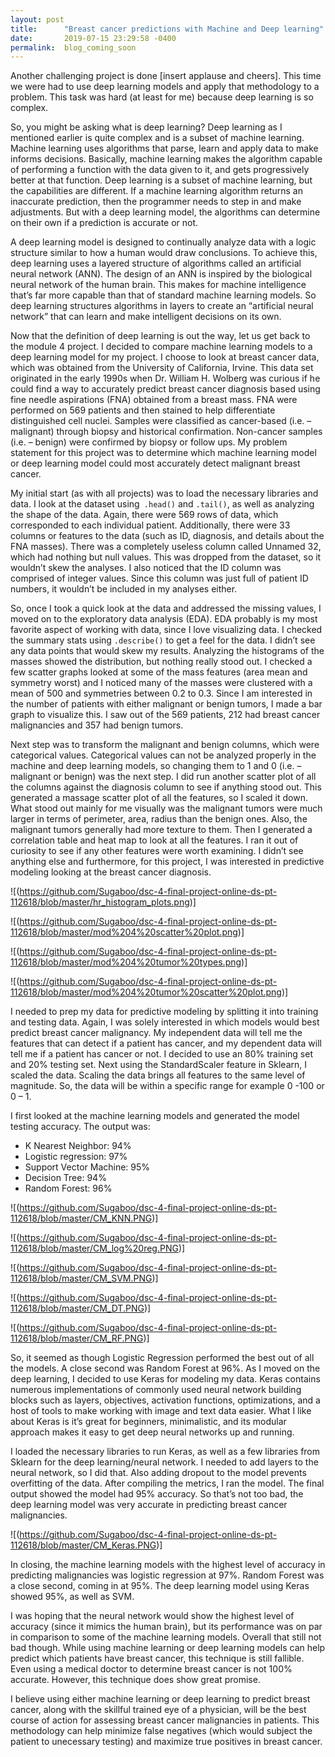 ```yaml
---
layout: post
title:      "Breast cancer predictions with Machine and Deep learning"
date:       2019-07-15 23:29:58 -0400
permalink:  blog_coming_soon
---
```



Another challenging project is done [insert applause and cheers].  This time we were had to use deep learning models and apply that methodology to a problem.  This task was hard (at least for me) because deep learning is so complex.  

So, you might be asking what is deep learning?  Deep learning as I mentioned earlier is quite complex and is a subset of machine learning.  Machine learning uses algorithms that parse, learn and apply data to make informs decisions.   Basically, machine learning makes the algorithm capable of performing a function with the data given to it, and gets progressively better at that function.  Deep learning is a subset of machine learning, but the capabilities are different.  If a machine learning algorithm returns an inaccurate prediction, then the programmer needs to step in and make adjustments. But with a deep learning model, the algorithms can determine on their own if a prediction is accurate or not.

A deep learning model is designed to continually analyze data with a logic structure similar to how a human would draw conclusions. To achieve this, deep learning uses a layered structure of algorithms called an artificial neural network (ANN). The design of an ANN is inspired by the biological neural network of the human brain. This makes for machine intelligence that’s far more capable than that of standard machine learning models.  So deep learning structures algorithms in layers to create an “artificial neural network” that can learn and make intelligent decisions on its own.

Now that the definition of deep learning is out the way, let us get back to the module 4 project.  I decided to compare machine learning models to a deep learning model for my project.  I choose to look at breast cancer data, which was obtained from the University of California, Irvine.  This data set originated in the early 1990s when Dr. William H. Wolberg was curious if he could find a way to accurately predict breast cancer diagnosis based using fine needle aspirations (FNA) obtained from a breast mass.  FNA were performed on 569 patients and then stained to help differentiate distinguished cell nuclei.  Samples were classified as cancer-based (i.e. – malignant) through biopsy and historical confirmation. Non-cancer samples (i.e. – benign) were confirmed by biopsy or follow ups.  My problem statement for this project was to determine which machine learning model or deep learning model could most accurately detect malignant breast cancer.

My initial start (as with all projects) was to load the necessary libraries and data.  I look at the dataset using` .head()` and `.tail()`, as well as analyzing the shape of the data.  Again, there were 569 rows of data, which corresponded to each individual patient.  Additionally, there were 33 columns or features to the data (such as ID, diagnosis, and details about the FNA masses).  There was a completely useless column called Unnamed 32, which had nothing but null values.  This was dropped from the dataset, so it wouldn’t skew the analyses.  I also noticed that the ID column was comprised of integer values.  Since this column was just full of patient ID numbers, it wouldn’t be included in my analyses either.

So, once I took a quick look at the data and addressed the missing values, I moved on to the exploratory data analysis (EDA).  EDA probably is my most favorite aspect of working with data, since I love visualizing data.  I checked the summary stats using `.describe()` to get a feel for the data.  I didn’t see any data points that would skew my results.  Analyzing the histograms of the masses showed the distribution, but nothing really stood out.  I checked a few scatter graphs looked at some of the mass features (area mean and symmetry worst) and I noticed many of the masses were clustered with a mean of 500 and symmetries between 0.2 to 0.3.  Since I am interested in the number of patients with either malignant or benign tumors, I made a bar graph to visualize this.  I saw out of the 569 patients, 212 had breast cancer malignancies and 357 had benign tumors.  

Next step was to transform the malignant and benign columns, which were categorical values.  Categorical values can not be analyzed properly in the machine and deep learning models, so changing them to 1 and 0 (i.e. – malignant or benign) was the next step.  I did run another scatter plot of all the columns against the diagnosis column to see if anything stood out.  This generated a massage scatter plot of all the features, so I scaled it down.  What stood out mainly for me visually was the malignant tumors were much larger in terms of perimeter, area, radius than the benign ones.  Also, the malignant tumors generally had more texture to them.  Then I generated a correlation table and heat map to look at all the features.  I ran it out of curiosity to see if any other features were worth examining.  I didn’t see anything else and furthermore, for this project, I was interested in predictive modeling looking at the breast cancer diagnosis.    

![(https://github.com/Sugaboo/dsc-4-final-project-online-ds-pt-112618/blob/master/hr_histogram_plots.png)]

![(https://github.com/Sugaboo/dsc-4-final-project-online-ds-pt-112618/blob/master/mod%204%20scatter%20plot.png)]

![(https://github.com/Sugaboo/dsc-4-final-project-online-ds-pt-112618/blob/master/mod%204%20tumor%20types.png)]

![(https://github.com/Sugaboo/dsc-4-final-project-online-ds-pt-112618/blob/master/mod%204%20tumor%20scatter%20plot.png)]


I needed to prep my data for predictive modeling by splitting it into training and testing data.  Again, I was solely interested in which models would best predict breast cancer malignancy.  My independent data will tell me the features that can detect if a patient has cancer, and my dependent data will tell me if a patient has cancer or not.  I decided to use an 80% training set and 20% testing set. Next using the StandardScaler feature in Sklearn, I scaled the data.  Scaling the data brings all features to the same level of magnitude.  So, the data will be within a specific range for example 0 -100 or 0 – 1.  

I first looked at the machine learning models and generated the model testing accuracy.  The output was: 

* K Nearest Neighbor: 94%
* Logistic regression: 97%
* Support Vector Machine: 95%
* Decision Tree: 94% 
* Random Forest: 96%

![(https://github.com/Sugaboo/dsc-4-final-project-online-ds-pt-112618/blob/master/CM_KNN.PNG)]

![(https://github.com/Sugaboo/dsc-4-final-project-online-ds-pt-112618/blob/master/CM_log%20reg.PNG)]

![(https://github.com/Sugaboo/dsc-4-final-project-online-ds-pt-112618/blob/master/CM_SVM.PNG)]

![(https://github.com/Sugaboo/dsc-4-final-project-online-ds-pt-112618/blob/master/CM_DT.PNG)]

![(https://github.com/Sugaboo/dsc-4-final-project-online-ds-pt-112618/blob/master/CM_RF.PNG)]

So, it seemed as though Logistic Regression performed the best out of all the models.  A close second was Random Forest at 96%.  As I moved on the deep learning, I decided to use Keras for modeling my data.  Keras contains numerous implementations of commonly used neural network building blocks such as layers, objectives, activation functions, optimizations, and a host of tools to make working with image and text data easier.  What I like about Keras is it’s great for beginners, minimalistic, and its modular approach makes it easy to get deep neural networks up and running.  

I loaded the necessary libraries to run Keras, as well as a few libraries from Sklearn for the deep learning/neural network.  I needed to add layers to the neural network, so I did that.  Also adding dropout to the model prevents overfitting of the data.  After compiling the metrics, I ran the model.  The final output showed the model had 95% accuracy.  So that’s not too bad, the deep learning model was very accurate in predicting breast cancer malignancies.  

![(https://github.com/Sugaboo/dsc-4-final-project-online-ds-pt-112618/blob/master/CM_Keras.PNG)]

In closing, the machine learning models with the highest level of accuracy in predicting malignancies was logistic regression at 97%.  Random Forest was a close second, coming in at 95%. The deep learning model using Keras showed 95%, as well as SVM.

I was hoping that the neural network would show the highest level of accuracy (since it mimics the human brain), but its performance was on par in comparison to some of the machine learning models.  Overall that still not bad though.  While using machine learning or deep learning models can help predict which patients have breast cancer, this technique is still fallible.  Even using a medical doctor to determine breast cancer is not 100% accurate.  However, this technique does show great promise.  

I believe using either machine learning or deep learning to predict breast cancer, along with the skillful trained eye of a physician, will be the best course of action for assessing breast cancer malignancies in patients. This methodology can help minimize false negatives (which would subject the patient to unecessary testing) and maximize true positives in breast cancer.  

